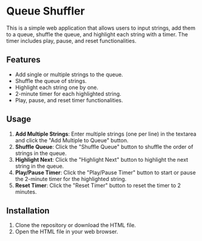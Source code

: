 # Queue Shuffler

This is a simple web application that allows users to input strings, add them to a queue, shuffle the queue, and highlight each string with a timer. The timer includes play, pause, and reset functionalities.

## Features

- Add single or multiple strings to the queue.
- Shuffle the queue of strings.
- Highlight each string one by one.
- 2-minute timer for each highlighted string.
- Play, pause, and reset timer functionalities.

## Usage

1. **Add Multiple Strings**: Enter multiple strings (one per line) in the textarea and click the "Add Multiple to Queue" button.
2. **Shuffle Queue**: Click the "Shuffle Queue" button to shuffle the order of strings in the queue.
3. **Highlight Next**: Click the "Highlight Next" button to highlight the next string in the queue.
4. **Play/Pause Timer**: Click the "Play/Pause Timer" button to start or pause the 2-minute timer for the highlighted string.
5. **Reset Timer**: Click the "Reset Timer" button to reset the timer to 2 minutes.
 

## Installation

1. Clone the repository or download the HTML file.
2. Open the HTML file in your web browser.
